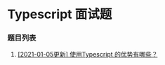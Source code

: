 # Typescript 面试题

### 题目列表

1. [[2021-01-05更新] 使用Typescript 的优势有哪些？](https://github.com/Jeddy-2020/front-end-every-code-interview/issues/5)

